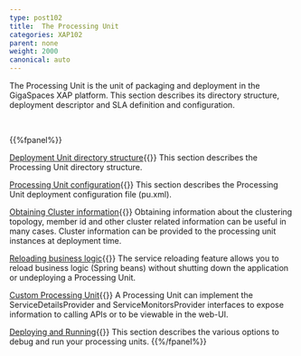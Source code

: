 ```yaml
---
type: post102
title:  The Processing Unit
categories: XAP102
parent: none
weight: 2000
canonical: auto
---
```




The Processing Unit is the unit of packaging and deployment in the GigaSpaces XAP platform. This section describes its directory structure, deployment descriptor and SLA definition and configuration.



<br>

{{%fpanel%}}

[Deployment Unit directory structure](./the-processing-unit-structure-and-configuration.html){{<wbr>}}
This section describes the Processing Unit directory structure.

[Processing Unit configuration](./configuring-processing-unit-elements.html){{<wbr>}}
This section describes the Processing Unit deployment configuration file (pu.xml).

[Obtaining Cluster information](./obtaining-cluster-information.html){{<wbr>}}
Obtaining information about the clustering topology, member id and other cluster related information can be useful in many cases. Cluster information can be provided to the processing unit instances at deployment time.


[Reloading business logic](./reloading-business-logic.html){{<wbr>}}
The service reloading feature allows you to reload business logic (Spring beans) without shutting down the application or undeploying a Processing Unit.


[Custom Processing Unit](./custom-processing-unit-details-and-monitors.html){{<wbr>}}
A Processing Unit can implement the ServiceDetailsProvider and ServiceMonitorsProvider interfaces to expose information to calling APIs or to be viewable in the web-UI.

[Deploying and Running](./deploying-and-running-overview.html){{<wbr>}}
This section describes the various options to debug and run your processing units.
{{%/fpanel%}}



